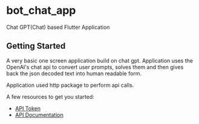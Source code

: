 # bot_chat_app

Chat GPT(Chat) based Flutter Application

## Getting Started

A very basic one screen application build on chat gpt. Application uses the OpenAI's chat api to convert
user prompts, solves them and then gives back the json decoded text into human readable form. 

Application used http package to perform api calls.

A few resources to get you started:
- [API Token](https://platform.openai.com/account/api-keys)
- [API Documentation](https://platform.openai.com/docs/guides/chat)